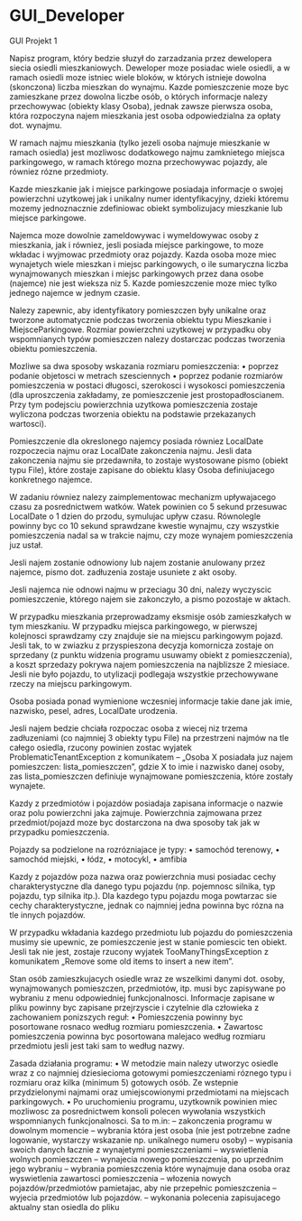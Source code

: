 # GUI_Developer

GUI
Projekt 1

Napisz program, który bedzie słuzył do zarzadzania przez dewelopera siecia osiedli mieszkaniowych.
Deweloper moze posiadac wiele osiedli, a w ramach osiedli moze istniec wiele bloków, w
których istnieje dowolna (skonczona) liczba mieszkan do wynajmu. Kazde pomieszczenie moze
byc zamieszkane przez dowolna liczbe osób, o których informacje nalezy przechowywac (obiekty
klasy Osoba), jednak zawsze pierwsza osoba, która rozpoczyna najem mieszkania jest osoba
odpowiedzialna za opłaty dot. wynajmu.

W ramach najmu mieszkania (tylko jezeli osoba najmuje mieszkanie w ramach osiedla) jest
mozliwosc dodatkowego najmu zamknietego miejsca parkingowego, w ramach którego mozna
przechowywac pojazdy, ale równiez rózne przedmioty.

Kazde mieszkanie jak i miejsce parkingowe posiadaja informacje o swojej powierzchni uzytkowej
jak i unikalny numer identyfikacyjny, dzieki któremu mozemy jednoznacznie zdefiniowac
obiekt symbolizujacy mieszkanie lub miejsce parkingowe.

Najemca moze dowolnie zameldowywac i wymeldowywac osoby z mieszkania, jak i równiez,
jesli posiada miejsce parkingowe, to moze wkładac i wyjmowac przedmioty oraz pojazdy. Kazda
osoba moze miec wynajetych wiele mieszkan i miejsc parkingowych, o ile sumaryczna liczba
wynajmowanych mieszkan i miejsc parkingowych przez dana osobe (najemce) nie jest wieksza
niz 5. Kazde pomieszczenie moze miec tylko jednego najemce w jednym czasie.

Nalezy zapewnic, aby identyfikatory pomieszczen były unikalne oraz tworzone automatycznie
podczas tworzenia obiektu typu Mieszkanie i MiejsceParkingowe. Rozmiar powierzchni
uzytkowej w przypadku oby wspomnianych typów pomieszczen nalezy dostarczac podczas tworzenia
obiektu pomieszczenia.

Mozliwe sa dwa sposoby wskazania rozmiaru pomieszczenia:
• poprzez podanie objetosci w metrach szesciennych
• poprzez podanie rozmiarów pomieszczenia w postaci długosci, szerokosci i wysokosci pomieszczenia
(dla uproszczenia zakładamy, ze pomieszczenie jest prostopadłoscianem. Przy
tym podejsciu powierzchnia uzytkowa pomieszczenia zostaje wyliczona podczas tworzenia
obiektu na podstawie przekazanych wartosci).

Pomieszczenie dla okreslonego najemcy posiada równiez LocalDate rozpoczecia najmu oraz LocalDate
zakonczenia najmu. Jesli data zakonczenia najmu sie przedawniła, to zostaje wystosowane pismo
(obiekt typu File), które zostaje zapisane do obiektu klasy Osoba definiujacego konkretnego
najemce.

W zadaniu równiez nalezy zaimplementowac mechanizm upływajacego czasu za posrednictwem
watków. Watek powinien co 5 sekund przesuwac LocalDate o 1 dzien do przodu, symulujac
upływ czasu. Równolegle powinny byc co 10 sekund sprawdzane kwestie wynajmu, czy wszystkie
pomieszczenia nadal sa w trakcie najmu, czy moze wynajem pomieszczenia juz ustał.


Jesli najem zostanie odnowiony lub najem zostanie anulowany przez najemce, pismo dot.
zadłuzenia zostaje usuniete z akt osoby.

Jesli najemca nie odnowi najmu w przeciagu 30 dni, nalezy wyczyscic pomieszczenie, którego
najem sie zakonczyło, a pismo pozostaje w aktach.

W przypadku mieszkania przeprowadzamy eksmisje osób zamieszkałych w tym mieszkaniu.
W przypadku miejsca parkingowego, w pierwszej kolejnosci sprawdzamy czy znajduje sie
na miejscu parkingowym pojazd. Jesli tak, to w zwiazku z przyspieszona decyzja komornicza
zostaje on sprzedany (z punktu widzenia programu usuwamy obiekt z pomieszczenia), a koszt
sprzedazy pokrywa najem pomieszczenia na najblizsze 2 miesiace. Jesli nie było pojazdu, to
utylizacji podlegaja wszystkie przechowywane rzeczy na miejscu parkingowym.

Osoba posiada ponad wymienione wczesniej informacje takie dane jak imie, nazwisko, pesel,
adres, LocalDate urodzenia.

Jesli najem bedzie chciała rozpoczac osoba z wiecej niz trzema zadłuzeniami (co najmniej 3
obiekty typu File) na przestrzeni najmów na tle całego osiedla, rzucony powinien zostac wyjatek
ProblematicTenantException z komunikatem – „Osoba X posiadała juz najem pomieszczen:
lista_pomieszczen”, gdzie X to imie i nazwisko danej osoby, zas lista_pomieszczen definiuje wynajmowane
pomieszczenia, które zostały wynajete.

Kazdy z przedmiotów i pojazdów posiadaja zapisana informacje o nazwie oraz polu powierzchni
jaka zajmuje. Powierzchnia zajmowana przez przedmiot/pojazd moze byc dostarczona
na dwa sposoby tak jak w przypadku pomieszczenia.

Pojazdy sa podzielone na rozrózniajace je typy:
• samochód terenowy,
• samochód miejski,
• łódz,
• motocykl,
• amfibia

Kazdy z pojazdów poza nazwa oraz powierzchnia musi posiadac cechy charakterystyczne dla
danego typu pojazdu (np. pojemnosc silnika, typ pojazdu, typ silnika itp.). Dla kazdego typu
pojazdu moga powtarzac sie cechy charakterystyczne, jednak co najmniej jedna powinna byc
rózna na tle innych pojazdów.

W przypadku wkładania kazdego przedmiotu lub pojazdu do pomieszczenia musimy sie
upewnic, ze pomieszczenie jest w stanie pomiescic ten obiekt. Jesli tak nie jest, zostaje rzucony
wyjatek TooManyThingsException z komunikatem „Remove some old items to insert a new
item”.

Stan osób zamieszkujacych osiedle wraz ze wszelkimi danymi dot. osoby, wynajmowanych
pomieszczen, przedmiotów, itp. musi byc zapisywane po wybraniu z menu odpowiedniej funkcjonalnosci.
Informacje zapisane w pliku powinny byc zapisane przejrzyscie i czytelnie dla człowieka
z zachowaniem ponizszych reguł:
• Pomieszczenia powinny byc posortowane rosnaco według rozmiaru pomieszczenia.
• Zawartosc pomieszczenia powinna byc posortowana malejaco według rozmiaru przedmiotu
jesli jest taki sam to według nazwy.

Zasada działania programu:
• W metodzie main nalezy utworzyc osiedle wraz z co najmniej dziesiecioma gotowymi pomieszczeniami
róznego typu i rozmiaru oraz kilka (minimum 5) gotowych osób. Ze wstepnie
przydzielonymi najmami oraz umiejscowionymi przedmiotami na miejscach parkingowych.
• Po uruchomieniu programu, uzytkownik powinien miec mozliwosc za posrednictwem konsoli
polecen wywołania wszystkich wspomnianych funkcjonalnosci. Sa to m.in:
– zakonczenia programu w dowolnym momencie
– wybrania która jest osoba (nie jest potrzebne zadne logowanie, wystarczy wskazanie
np. unikalnego numeru osoby)
– wypisania swoich danych łacznie z wynajetymi pomieszczeniami
– wyswietlenia wolnych pomieszczen
– wynajecia nowego pomieszczenia, po uprzednim jego wybraniu
– wybrania pomieszczenia które wynajmuje dana osoba oraz wyswietlenia zawartosci
pomieszczenia
– włozenia nowych pojazdów/przedmiotów pamietajac, aby nie przepełnic pomieszczenia
– wyjecia przedmiotów lub pojazdów.
– wykonania polecenia zapisujacego aktualny stan osiedla do pliku

